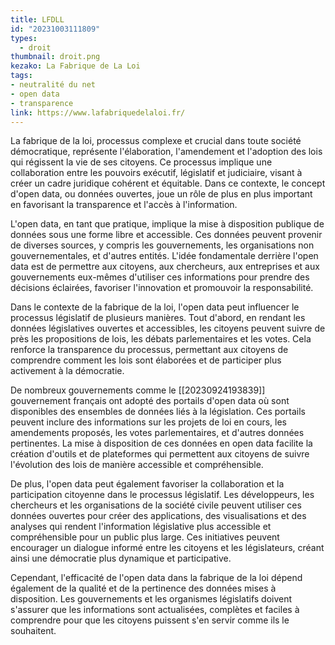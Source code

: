 ```yaml
---
title: LFDLL
id: "20231003111809"
types:
  - droit
thumbnail: droit.png
kezako: La Fabrique de La Loi
tags:
- neutralité du net
- open data
- transparence
link: https://www.lafabriquedelaloi.fr/
---
```



La fabrique de la loi, processus complexe et crucial dans toute société démocratique, représente l'élaboration, l'amendement et l'adoption des lois qui régissent la vie de ses citoyens. Ce processus implique une collaboration entre les pouvoirs exécutif, législatif et judiciaire, visant à créer un cadre juridique cohérent et équitable. Dans ce contexte, le concept d'open data, ou données ouvertes, joue un rôle de plus en plus important en favorisant la transparence et l'accès à l'information.

L'open data, en tant que pratique, implique la mise à disposition publique de données sous une forme libre et accessible. Ces données peuvent provenir de diverses sources, y compris les gouvernements, les organisations non gouvernementales, et d'autres entités. L'idée fondamentale derrière l'open data est de permettre aux citoyens, aux chercheurs, aux entreprises et aux gouvernements eux-mêmes d'utiliser ces informations pour prendre des décisions éclairées, favoriser l'innovation et promouvoir la responsabilité.

Dans le contexte de la fabrique de la loi, l'open data peut influencer le processus législatif de plusieurs manières. Tout d'abord, en rendant les données législatives ouvertes et accessibles, les citoyens peuvent suivre de près les propositions de lois, les débats parlementaires et les votes. Cela renforce la transparence du processus, permettant aux citoyens de comprendre comment les lois sont élaborées et de participer plus activement à la démocratie.

De nombreux gouvernements comme le [[20230924193839]] gouvernement français ont adopté des portails d'open data où sont disponibles des ensembles de données liés à la législation. Ces portails peuvent inclure des informations sur les projets de loi en cours, les amendements proposés, les votes parlementaires, et d'autres données pertinentes. La mise à disposition de ces données en open data facilite la création d'outils et de plateformes qui permettent aux citoyens de suivre l'évolution des lois de manière accessible et compréhensible.

De plus, l'open data peut également favoriser la collaboration et la participation citoyenne dans le processus législatif. Les développeurs, les chercheurs et les organisations de la société civile peuvent utiliser ces données ouvertes pour créer des applications, des visualisations et des analyses qui rendent l'information législative plus accessible et compréhensible pour un public plus large. Ces initiatives peuvent encourager un dialogue informé entre les citoyens et les législateurs, créant ainsi une démocratie plus dynamique et participative.

Cependant, l'efficacité de l'open data dans la fabrique de la loi dépend également de la qualité et de la pertinence des données mises à disposition. Les gouvernements et les organismes législatifs doivent s'assurer que les informations sont actualisées, complètes et faciles à comprendre pour que les citoyens puissent s'en servir comme ils le souhaitent.



